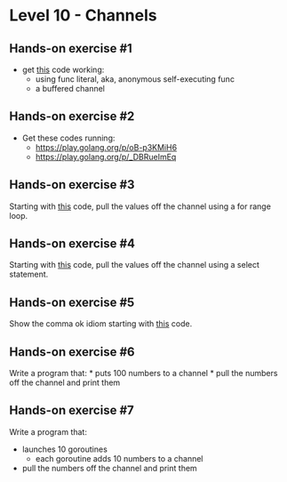 # Level 10 - Channels

## Hands-on exercise #1
* get [this](https://play.golang.org/p/j-EA6003P0) code working:
    * using func literal, aka, anonymous self-executing func
    * a buffered channel

## Hands-on exercise #2
* Get these codes running:
    * https://play.golang.org/p/oB-p3KMiH6
    * https://play.golang.org/p/_DBRueImEq

## Hands-on exercise #3
Starting with [this](https://play.golang.org/p/sfyu4Is3FG) code, pull the values off the channel using a for range loop.

## Hands-on exercise #4
Starting with [this](https://play.golang.org/p/MvL6uamrJP) code, pull the values off the channel using a select statement.

## Hands-on exercise #5
Show the comma ok idiom starting with [this](https://play.golang.org/p/YHOMV9NYKK) code.

## Hands-on exercise #6
Write a program that:
    * puts 100 numbers to a channel
    * pull the numbers off the channel and print them

## Hands-on exercise #7
Write a program that:
* launches 10 goroutines
    * each goroutine adds 10 numbers to a channel
* pull the numbers off the channel and print them

